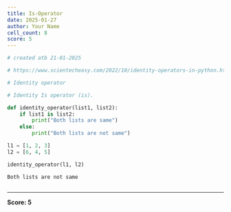 ```yaml
---
title: Is-Operator
date: 2025-01-27
author: Your Name
cell_count: 8
score: 5
---
```


```python
# created atb 21-01-2025
```


```python
# https://www.scientecheasy.com/2022/10/identity-operators-in-python.html/
```


```python
# Identity operator
```


```python
# Identity Is operator (is).
```


```python
def identity_operator(list1, list2):
    if list1 is list2:
        print("Both lists are same")
    else:
        print("Both lists are not same")
```


```python
l1 = [1, 2, 3]
l2 = [6, 4, 5]
```


```python
identity_operator(l1, l2)
```

    Both lists are not same



```python

```


---
**Score: 5**
